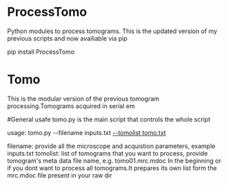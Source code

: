 # ProcessTomo
Python modules to process tomograms. This is the updated version of my previous scripts and now availiable via pip

pip install ProcessTomo


# Tomo
This is the modular version of the previous tomogram processing.Tomograms acquired in serial em

#General usafe
tomo.py is the main script that controls the whole script

usage: tomo.py --filename inputs.txt [--tomolist tomo.txt](optional)

filename: provide all the microscope and acquistion parameters, example inputs.txt
tomolist: list of tomograms that you want to process, provide tomogram's meta data file name, e.g. tomo01.mrc.mdoc
In the beginning or if you dont want to process all tomograms.It prepares its own list form the mrc.mdoc file present in your raw dir
